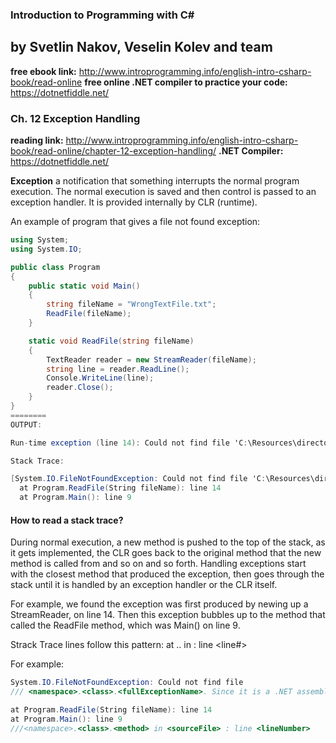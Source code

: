 ### Introduction to Programming with C#
## by Svetlin Nakov, Veselin Kolev and team
**free ebook link:** http://www.introprogramming.info/english-intro-csharp-book/read-online
**free online .NET compiler to practice your code:** https://dotnetfiddle.net/

### Ch. 12 Exception Handling
**reading link:** http://www.introprogramming.info/english-intro-csharp-book/read-online/chapter-12-exception-handling/
**.NET Compiler:** https://dotnetfiddle.net/
<br/>

**Exception** a notification that something interrupts the normal program execution. The normal execution is saved and then control is passed to an exception handler. It is provided internally by CLR (runtime).

An example of program that gives a file not found exception:
```C#
using System;
using System.IO;

public class Program
{
    public static void Main()
    {
        string fileName = "WrongTextFile.txt";
        ReadFile(fileName);
    }

    static void ReadFile(string fileName)
    {
        TextReader reader = new StreamReader(fileName);
        string line = reader.ReadLine();
        Console.WriteLine(line);
        reader.Close();
    }
}
========
OUTPUT:

Run-time exception (line 14): Could not find file 'C:\Resources\directory\878e888df5e74382bae17bafe6aed3c1.DotNetFiddle.Web.LocalResources\Sandbox\02624779-1eb2-4d4d-af08-ded23fd2d012\WrongTextFile.txt'.

Stack Trace:

[System.IO.FileNotFoundException: Could not find file 'C:\Resources\directory\878e888df5e74382bae17bafe6aed3c1.DotNetFiddle.Web.LocalResources\Sandbox\02624779-1eb2-4d4d-af08-ded23fd2d012\WrongTextFile.txt'.]
  at Program.ReadFile(String fileName): line 14
  at Program.Main(): line 9

```

#### How to read a stack trace?
During normal execution, a new method is pushed to the top of the stack, as it gets implemented, the CLR goes back to the original method that the new method is called from and so on and so forth. Handling exceptions start with the closest method that produced the exception, then goes through the stack until it is handled by an exception handler or the CLR itself.

For example, we found the exception was first produced by newing up a StreamReader, on line 14. Then this exception bubbles up to the method that called the ReadFile method, which was Main() on line 9.

Strack Trace lines follow this pattern:
at <namespace>.<class>.<method> in <source file> : line <line#>

For example:
```C#
System.IO.FileNotFoundException: Could not find file
/// <namespace>.<class>.<fullExceptionName>. Since it is a .NET assembly, no line or source file is given.

at Program.ReadFile(String fileName): line 14
at Program.Main(): line 9
///<namespace>.<class>.<method> in <sourceFile> : line <lineNumber>
```
